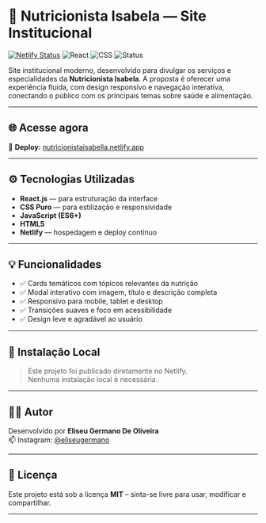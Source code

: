 # 🥦 Nutricionista Isabela &mdash; Site Institucional

[![Netlify Status](https://api.netlify.com/api/v1/badges/6e04e9b5-xxxx-xxxx-xxxx-xxxxxxxxxxxx/deploy-status)](https://app.netlify.com/sites/nutricionistaisabella/deploys)
![React](https://img.shields.io/badge/React-18.x-blue)
![CSS](https://img.shields.io/badge/CSS-100%25-lightblue)
![Status](https://img.shields.io/badge/Status-Online-brightgreen)

Site institucional moderno, desenvolvido para divulgar os serviços e especialidades da **Nutricionista Isabela**. A proposta é oferecer uma experiência fluida, com design responsivo e navegação interativa, conectando o público com os principais temas sobre saúde e alimentação.

---

## 🌐 Acesse agora

🔗 **Deploy:** [nutricionistaisabella.netlify.app](https://nutricionistaisabella.netlify.app)

---

## ⚙️ Tecnologias Utilizadas

- **React.js** — para estruturação da interface
- **CSS Puro** — para estilização e responsividade
- **JavaScript (ES6+)**
- **HTML5**
- **Netlify** — hospedagem e deploy contínuo

---

## 💡 Funcionalidades

- ✅ Cards temáticos com tópicos relevantes da nutrição
- ✅ Modal interativo com imagem, título e descrição completa
- ✅ Responsivo para mobile, tablet e desktop
- ✅ Transições suaves e foco em acessibilidade
- ✅ Design leve e agradável ao usuário

---

## 🚫 Instalação Local

> Este projeto foi publicado diretamente no Netlify.  
> Nenhuma instalação local é necessária.

---

## 👨‍💻 Autor

Desenvolvido por **Eliseu Germano De Oliveira**  
📫 Instagram: [@eliseugermano](https://www.instagram.com/eliseugermano/)

---

## 📄 Licença

Este projeto está sob a licença **MIT** – sinta-se livre para usar, modificar e compartilhar.

---

